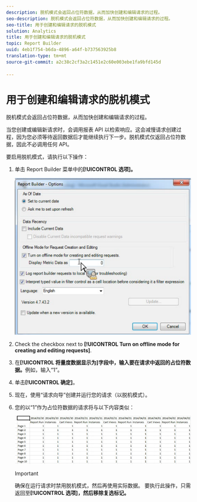 ```yaml
---
description: 脱机模式会返回占位符数据，从而加快创建和编辑请求的过程。
seo-description: 脱机模式会返回占位符数据，从而加快创建和编辑请求的过程。
seo-title: 用于创建和编辑请求的脱机模式
solution: Analytics
title: 用于创建和编辑请求的脱机模式
topic: Report Builder
uuid: 4eb1f754-b6da-4896-a64f-b737563925b8
translation-type: tm+mt
source-git-commit: a2c38c2cf3a2c1451e2c60e003ebe1fa9bfd145d

---
```



# 用于创建和编辑请求的脱机模式

脱机模式会返回占位符数据，从而加快创建和编辑请求的过程。

当您创建或编辑新请求时，会调用报表 API 以检索响应。这会减慢请求创建过程，因为您必须等待返回数据后才能继续执行下一步。脱机模式仅返回占位符数据，因此不必调用任何 API。

要启用脱机模式，请执行以下操作：

1. 单击 Report Builder 菜单中的&#x200B;**[!UICONTROL 选项]。**

   ![](assets/offline_mode.png)

1. Check the checkbox next to **[!UICONTROL Turn on offline mode for creating and editing requests]**.
1. 在&#x200B;**[!UICONTROL 将量度数据显示为]字段中，输入要在请求中返回的占位符数据。**&#x200B;例如，输入“1”。
1. 单击&#x200B;**[!UICONTROL 确定]**。
1. 现在，使用“请求向导”创建并运行您的请求（以脱机模式）。
1. 您的以“1”作为占位符数据的请求将与以下内容类似：

   ![](assets/offline_mode_example.png)

   >[!IMPORTANT]
   >
   >确保在运行请求时禁用脱机模式，然后再使用实际数据。 要执行此操作，只需返回至&#x200B;**[!UICONTROL 选项]，然后移除复选标记。**

